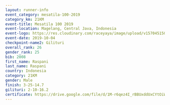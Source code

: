 ```yaml
---
layout: runner-info 
event_category: mesatila-100-2019 
category_km: 21KM 
event-title: Mesatila 100 2019 
event-location: Magelang, Central Java, Indonesia 
event-logo: https://res.cloudinary.com/raceyaya/image/upload/v1570451507/logo/mesastila100_jin7bl.jpg 
event-date: 2019-10-04 
checkpoint-name2: Gilituri 
overall_rank: 26
gender_rank: 25
bib: 2008
first_name: Raspani
last_name: Raspani
country: Indonesia
category: 21KM
gender: Male
finish: 3-25-14.7
gilituri: 2-10-16.2
certificate: https://drive.google.com/file/d/1M-r6qez4I_rBBUxddUxCYtOiWs-arJ3Y/view?usp=sharing
---
```


